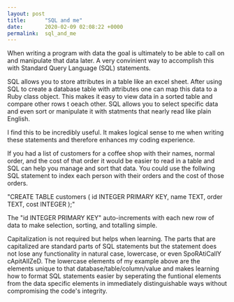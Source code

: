 ```yaml
---
layout: post
title:      "SQL and me"
date:       2020-02-09 02:08:22 +0000
permalink:  sql_and_me
---
```


When writing a program with data the goal is ultimately to be able to call on and manipulate that data later. A very convinient way to accomplish this with Standard Query Language (SQL) statements.

SQL allows you to store attributes in a table like an excel sheet. After using SQL to create a database table with attributes one can map this data to a Ruby class object. This makes it easy to view data in a sorted table and compare other rows t oeach other. SQL allows you to select specific data and even sort or manipulate it with statments that nearly read like plain English.

I find this to be incredibly useful. It makes logical sense to me when writing these statements and therefore enhances my coding experience.

If you had a list of customers for a coffee shop with their names, normal order, and the cost of that order it would be easier to read in a table and SQL can help you manage and sort that data.  You could use the follwing SQL statement to index each person with their orders and the cost of those orders.

"CREATE TABLE customers (
id INTEGER PRIMARY KEY,
name TEXT,
order TEXT,
cost INTEGER
);"

The "id INTEGER PRIMARY KEY" auto-increments with each new row of data to make selection, sorting, and totalling simple. 

Capitalization is not required but helps when learning. The parts that are capitalized are standard parts of SQL statements but the statement does not lose any functionality in natural case, lowercase, or even SpoRAtiCallY cApitAlIZeD. The lowercase elements of my  example above are the elements unique to that database/table/column/value and makes learning how to format SQL statements easier by seperating the funtional elements from the data specific elements in immediately distinguishable ways without compromising the code's integrity.

